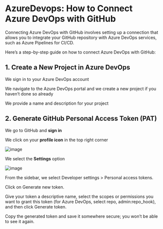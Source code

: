 # AzureDevops: How to Connect Azure DevOps with GitHub

Connecting Azure DevOps with GitHub involves setting up a connection that allows you to integrate your GitHub repository with Azure DevOps services, such as Azure Pipelines for CI/CD.

Here’s a step-by-step guide on how to connect Azure DevOps with GitHub:

## 1. Create a New Project in Azure DevOps

We sign in to your Azure DevOps account

We navigate to the Azure DevOps portal and we create a new project if you haven’t done so already

We provide a name and description for your project

## 2. Generate GitHub Personal Access Token (PAT)

We go to GitHub and **sign in**

We click on your **profile icon** in the top right corner

![image](https://github.com/luiscoco/AzureDevops_Sample3_Connecting-Azure-DevOps-with-GitHub/assets/32194879/09b58098-7a7c-4c43-860b-5f676f4a0363)

We select the **Settings** option

![image](https://github.com/luiscoco/AzureDevops_Sample3_Connecting-Azure-DevOps-with-GitHub/assets/32194879/c6352d7a-7bd7-4d2f-904e-362e036f51f6)

From the sidebar, we select Developer settings > Personal access tokens.



Click on Generate new token.

Give your token a descriptive name, select the scopes or permissions you want to grant this token (for Azure DevOps, select repo, admin:repo_hook), and then click Generate token.

Copy the generated token and save it somewhere secure; you won’t be able to see it again.



